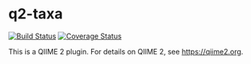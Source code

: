 # q2-taxa

[![Build Status](https://travis-ci.org/qiime2/q2-taxa.svg?branch=master)](https://travis-ci.org/qiime2/q2-taxa)
[![Coverage Status](https://coveralls.io/repos/github/qiime2/q2-taxa/badge.svg?branch=master)](https://coveralls.io/github/qiime2/q2-taxa?branch=master)

This is a QIIME 2 plugin. For details on QIIME 2, see https://qiime2.org.

